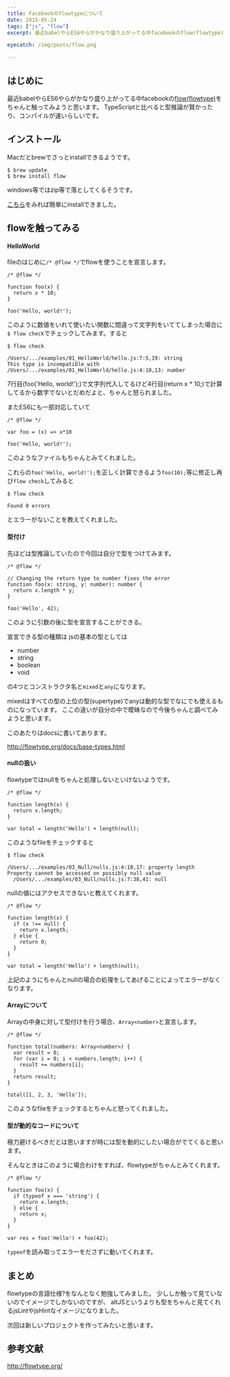 ```yaml
---
title: Facebookのflowtypeについて
date: 2015-05-24
tags: ["js", "flow"]
excerpt: 最近babelやらES6やらがかなり盛り上がってる中facebookのflow(flowtype)をちゃんと触ってみようと思います。TypeScriptと比べると型推論が賢かったり、コンパイルが速いらしいです。

eyecatch: /img/posts/flow.png

---
```


## はじめに

最近babelやらES6やらがかなり盛り上がってる中facebookの[flow(flowtype)](http://flowtype.org/)をちゃんと触ってみようと思います。
TypeScriptと比べると型推論が賢かったり、コンパイルが速いらしいです。

## インストール

Macだとbrewでさっとinstallできるようです。

```
$ brew update
$ brew install flow
```

windows等ではzip等で落としてくるそうです。

[こちら](http://flowtype.org/docs/getting-started.html#_)をみれば簡単にinstallできました。

## flowを触ってみる

#### HelloWorld

fileのはじめに`/* @flow */`でflowを使うことを宣言します。


```
/* @flow */

function foo(x) {
  return x * 10;
}

foo('Hello, world!');
```

このように数値をいれて使いたい関数に間違って文字列をいててしまった場合に`$ flow check`でチェックしてみます。すると
```
$ flow check

/Users/.../examples/01_HelloWorld/hello.js:7:5,19: string
This type is incompatible with
/Users/.../examples/01_HelloWorld/hello.js:4:10,13: number
```

7行目(foo('Hello, world!');)で文字列代入してるけど4行目(return x * 10;)で計算してるから数字でないとだめだよと、ちゃんと怒られました。

またES6にも一部対応していて

```
/* @flow */

var foo = (x) => x*10

foo('Hello, world!');
```

このようなファイルもちゃんとみてくれました。

これらの`foo('Hello, world!');`を正しく計算できるよう`foo(10);`等に修正し再び`flow check`してみると

```
$ flow check

Found 0 errors
```

とエラーがないことを教えてくれました。


#### 型付け
先ほどは型推論していたので今回は自分で型をつけてみます。

```
/* @flow */

// Changing the return type to number fixes the error
function foo(x: string, y: number): number {
  return x.length * y;
}

foo('Hello', 42);
```
このように引数の後に型を宣言することができる。

宣言できる型の種類は
jsの基本の型としては

- number
- string
- boolean
- void

の4つとコンストラクタ名と`mixed`と`any`になります。

mixedはすべての型の上位の型(supertype)でanyは動的な型でなにでも使えるものになっています。
ここの違いが自分の中で曖昧なので今後ちゃんと調べてみようと思います。

このあたりはdocsに書いてあります。

http://flowtype.org/docs/base-types.html


#### nullの扱い

flowtypeではnullをちゃんと処理しないといけないようです。

```
/* @flow */

function length(x) {
  return x.length;
}

var total = length('Hello') + length(null);
```

このようなfileをチェックすると

```
$ flow check

/Users/.../examples/03_Null/nulls.js:4:10,17: property length
Property cannot be accessed on possibly null value
  /Users/.../examples/03_Null/nulls.js:7:38,41: null
```

nullの値にはアクセスできないと教えてくれます。

```
/* @flow */

function length(x) {
  if (x !== null) {
    return x.length;
  } else {
    return 0;
  }
}

var total = length('Hello') + length(null);
```

上記のようにちゃんとnullの場合の処理をしてあげることによってエラーがなくなります。


#### Arrayについて

Arrayの中身に対して型付けを行う場合、`Array<number>`と宣言します。


```
/* @flow */

function total(numbers: Array<number>) {
  var result = 0;
  for (var i = 0; i < numbers.length; i++) {
    result += numbers[i];
  }
  return result;
}

total([1, 2, 3, 'Hello']);
```

このようなfileをチェックするとちゃんと怒ってくれました。

#### 型が動的なコードについて

極力避けるべきだとは思いますが時には型を動的にしたい場合がでてくると思います。

そんなときはこのように場合わけをすれば、flowtypeがちゃんとみてくれます。


```
/* @flow */

function foo(x) {
  if (typeof x === 'string') {
    return x.length;
  } else {
    return x;
  }
}

var res = foo('Hello') + foo(42);
```

`typeof`を読み取ってエラーをださずに動いてくれます。

## まとめ

flowtypeの言語仕様?をなんとなく勉強してみました。
少ししか触って見ていないのでイメージでしかないのですが、
altJSというよりも型をちゃんと見てくれるjsLintやjsHintなイメージになりました。

次回は新しいプロジェクトを作ってみたいと思います。

## 参考文献

http://flowtype.org/
